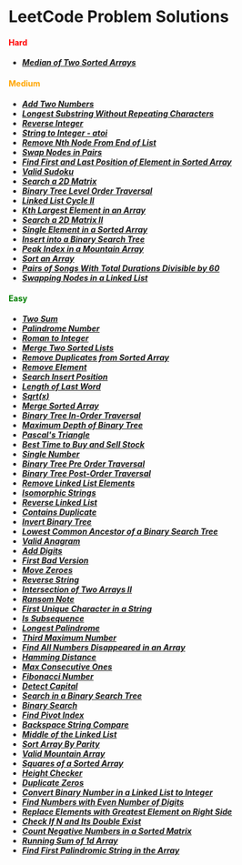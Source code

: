 # LeetCode Problem Solutions

<h4 style="color:red">Hard</h4>

-   **_[Median of Two Sorted Arrays](https://github.com/Razeen-Shaikh/leetcode/tree/main/0004.median-of-two-sorted-arrays)_**

<h4 style="color:orange">Medium</h4>

-   **_[Add Two Numbers](https://github.com/Razeen-Shaikh/leetcode/tree/main/0002.add-two-numbers)_**
-   **_[Longest Substring Without Repeating Characters](https://github.com/Razeen-Shaikh/leetcode/tree/main/0003.longest-substring-without-repeating-characters)_**
-   **_[Reverse Integer](https://github.com/Razeen-Shaikh/leetcode/tree/main/0007.reverse-integer)_**
-   **_[String to Integer - atoi](https://github.com/Razeen-Shaikh/leetcode/tree/main/0008.string-to-integer)_**
-   **_[Remove Nth Node From End of List](https://github.com/Razeen-Shaikh/leetcode/tree/main/0019.remove-nth-node-from-end-of-list)_**
-   **_[Swap Nodes in Pairs](https://github.com/Razeen-Shaikh/leetcode/tree/main/0024.swap-nodes-in-pairs)_**
-   **_[Find First and Last Position of Element in Sorted Array](https://github.com/Razeen-Shaikh/leetcode/tree/main/0034.find-first-and-last-position-of-element)_**
-   **_[Valid Sudoku](https://github.com/Razeen-Shaikh/leetcode/tree/main/0036.valid-sudoku)_**
-   **_[Search a 2D Matrix](https://github.com/Razeen-Shaikh/leetcode/tree/main/0074.search-a-2d-matrix)_**
-   **_[Binary Tree Level Order Traversal](https://github.com/Razeen-Shaaikh/leetcode/tree/main/0102.binary-tree-level-order-traversal)_**
-   **_[Linked List Cycle II](https://github.com/Razeen-Shaikh/leetcode/tree/main/0142.linked-list-cycle-ii)_**
-   **_[Kth Largest Element in an Array](https://github.com/Razeen-Shaikh/leetcode/tree/main/kth-largest-element-in-an-array)_**
-   **_[Search a 2D Matrix II](https://github.com/Razeen-Shaikh/leetcode/tree/main/0240.search-a-2d-matrix-ii)_**
-   **_[Single Element in a Sorted Array](https://github.com/Razeen-Shaikh/leetcode/tree/main/0540.single-element-in-a-sorted-array)_**
-   **_[Insert into a Binary Search Tree](https://github.com/Razeen-Shaikh/leetcode/tree/main/insert-into-a-binary-search-tree)_**
-   **_[Peak Index in a Mountain Array](https://github.com/Razeen-Shaikh/leetcode/tree/main/852.peak-index-in-a-mountain-array)_**
-   **_[Sort an Array](https://github.com/Razeen-Shaikh/leetcode/tree/main/0912.sort-an-array)_**
-   **_[Pairs of Songs With Total Durations Divisible by 60](https://github.com/Razeen-Shaikh/leetcode/tree/main/1010.pairs-of-a-sorted-array)_**
-   **_[Swapping Nodes in a Linked List](https://github.com/Razeen-Shaikh/leetcode/tree/main/1721.swapping-nodes-in-a-linked-list)_**

<h4 style="color:green">Easy</h4>

-   **_[Two Sum](https://github.com/Razeen-Shaikh/leetcode/tree/main/two-sums)_**
-   **_[Palindrome Number](https://github.com/Razeen-Shaikh/leetcode/tree/main/palindrome-number)_**
-   **_[Roman to Integer](https://github.com/Razeen-Shaikh/leetcode/tree/main/0013.roman-to-integer)_**
-   **_[Merge Two Sorted Lists](https://github.com/Razeen-Shaikh/leetcode/tree/main/merge-two-sorted-lists)_**
-   **_[Remove Duplicates from Sorted Array](https://github.com/Razeen-Shaikh/leetcode/tree/main/remove-duplicates-from-sorted-array)_**
-   **_[Remove Element](https://github.com/Razeen-Shaikh/leetcode/tree/main/remove-element)_**
-   **_[Search Insert Position](https://github.com/Razeen-Shaikh/leetcode/tree/main/search-insert-position)_**
-   **_[Length of Last Word](https://github.com/Razeen-Shaikh/leetcode/tree/main/0058.length-of-last-word)_**
-   **_[Sqrt(x)](https://github.com/Razeen-Shaikh/leetcode/tree/main/0069.sqrt-of-x)_**
-   **_[Merge Sorted Array](https://github.com/Razeen-Shaikh/leetcode/tree/main/0088.merge-sorted-array)_**
-   **_[Binary Tree In-Order Traversal](https://github.com/Razeen-Shaikh/leetcode/tree/main/0094.binary-tree-inorder-traversal)_**
-   **_[Maximum Depth of Binary Tree](https://github.com/Razeen-Shaikh/leetcode/tree/main/0104.maximum-depth-of-binary-tree)_**
-   **_[Pascal's Triangle](https://github.com/Razeen-Shaikh/leetcode/tree/main/0118.pascal's-triangle)_**
-   **_[Best Time to Buy and Sell Stock](https://github.com/Razeen-Shaikh/leetcode/tree/main/0121.best-time-to-buy-sell-stock)_**
-   **_[Single Number](https://github.com/Razeen-Shaikh/leetcode/tree/main/0136.single-number)_**
-   **_[Binary Tree Pre Order Traversal](https://github.com/Razeen-Shaikh/leetcode/tree/main/0144.binary-tree-pre-order-traversal)_**
-   **_[Binary Tree Post-Order Traversal](https://github.com/Razeen-Shaikh/leetcode/tree/main/0145.binary-tree-post-order-traversal)_**
-   **_[Remove Linked List Elements](https://github.com/Razeen-Shaikh/leetcode/tree/main/0203.remove-linked-list-elements)_**
-   **_[Isomorphic Strings](https://github.com/Razeen-Shaikh/leetcode/tree/main/0205.isomorphic-strings)_**
-   **_[Reverse Linked List](https://github.com/Razeen-Shaikh/leetcode/tree/main/0206.reverse-linked-list)_**
-   **_[Contains Duplicate](https://github.com/Razeen-Shaikh/leetcode/tree/main/0217.contains-duplicate)_**
-   **_[Invert Binary Tree](https://github.com/Razeen-Shaikh/leetcode/tree/main/0226.invert-binary-tree)_**
-   **_[Lowest Common Ancestor of a Binary Search Tree](https://github.com/Razeen-Shaikh/leetcode/tree/main/0235.lowest-common-ancestor-of-a-binary-search-tree)_**
-   **_[Valid Anagram](https://github.com/Razeen-Shaikh/leetcode/tree/main/0242.valid-anagram)_**
-   **_[Add Digits](https://github.com/Razeen-Shaikh/leetcode/tree/main/0258.add-digits)_**
-   **_[First Bad Version](https://github.com/Razeen-Shaikh/leetcode/tree/main/0278.first-bad-version)_**
-   **_[Move Zeroes](https://github.com/Razeen-Shaikh/leetcode/tree/main/0283.move-zeroes)_**
-   **_[Reverse String](https://github.com/Razeen-Shaikh/leetcode/tree/main/0344.reverse-string)_**
-   **_[Intersection of Two Arrays II](https://github.com/Razeen-Shaikh/leetcode/tree/main/0350.intersection-of-two-arrays-ii)_**
-   **_[Ransom Note](https://github.com/Razeen-Shaikh/leetcode/tree/main/0383.ransom-note)_**
-   **_[First Unique Character in a String](https://github.com/Razeen-Shaikh/leetcode/tree/main/0387.first-unique-character-in-a-string)_**
-   **_[Is Subsequence](https://github.com/Razeen-Shaikh/leetcode/tree/main/is-subsequence)_**
-   **_[Longest Palindrome](https://github.com/Razeen-Shaikh/leetcode/tree/main/0409.longest-palindrome)_**
-   **_[Third Maximum Number](https://github.com/Razeen-Shaikh/leetcode/tree/main/0414.third-maximum-number)_**
-   **_[Find All Numbers Disappeared in an Array](https://github.com/Razeen-Shaikh/leetcode/tree/main/0448.find-all-numbers-disappeared-in-an-array)_**
-   **_[Hamming Distance](https://github.com/Razeen-Shaikh/leetcode/tree/main/0461.hamming-distance)_**
-   **_[Max Consecutive Ones](https://github.com/Razeen-Shaikh/leetcode/tree/main/0485.max-consecutive-ones)_**
-   **_[Fibonacci Number](https://github.com/Razeen-Shaikh/leetcode/tree/main/0509.fibonacci-number)_**
-   **_[Detect Capital](https://github.com/Razeen-Shaikh/leetcode/tree/main/0520.detect-capital)_**
-   **_[Search in a Binary Search Tree](https://github.com/Razeen-Shaikh/leetcode/tree/main/0700.search-in-a-binary-search-tree)_**
-   **_[Binary Search](https://github.com/Razeen-Shaikh/leetcode/tree/main/binary-search)_**
-   **_[Find Pivot Index](https://github.com/Razeen-Shaikh/leetcode/tree/main/724.find-pivot-index)_**
-   **_[Backspace String Compare](https://github.com/Razeen-Shaikh/leetcode/tree/main/844.backspace-str-compare)_**
-   **_[Middle of the Linked List](https://github.com/Razeen-Shaikh/leetcode/tree/main/876.middle_of-the-linked-list)_**
-   **_[Sort Array By Parity](https://github.com/Razeen-Shaikh/leetcode/tree/main/0905.sort-array-by-parity)_**
-   **_[Valid Mountain Array](https://github.com/Razeen-Shaikh/leetcode/tree/main/0941.valid-mountain-array)_**
-   **_[Squares of a Sorted Array](https://github.com/Razeen-Shaikh/leetcode/tree/main/0977.squares-of-a-sorted-array)_**
-   **_[Height Checker](https://github.com/Razeen-Shaikh/leetcode/tree/main/1051.height-checker)_**
-   **_[Duplicate Zeros](https://github.com/Razeen-Shaikh/leetcode/tree/main/1089.duplicate-zeros)_**
-   **_[Convert Binary Number in a Linked List to Integer](https://github.com/Razeen-Shaikh/leetcode/tree/main/1290.convert-binary-number-in-a-linked-list-to-integer)_**
-   **_[Find Numbers with Even Number of Digits](https://github.com/Razeen-Shaikh/leetcode/tree/main/1295.find-numbers-with-even-number-of-digits)_**
-   **_[Replace Elements with Greatest Element on Right Side](https://github.com/Razeen-Shaikh/leetcode/tree/main/1299.replace-elements-with-greatest-element-on-right-side)_**
-   **_[Check If N and Its Double Exist](https://github.com/Razeen-Shaikh/leetcode/tree/main/1346.check-if-n-and-its-double-exist)_**
-   **_[Count Negative Numbers in a Sorted Matrix](https://github.com/Razeen-Shaikh/leetcode/tree/main/1351.count-negative-numbers-in-a-sorted-matrix)_**
-   **_[Running Sum of 1d Array](https://github.com/Razeen-Shaikh/leetcode/tree/main/1480.running-sum-of-1d-array)_**
-   **_[Find First Palindromic String in the Array](https://github.com/Razeen-Shaikh/leetcode/tree/main/find-first-palindromic-string-in-the-array)_**
